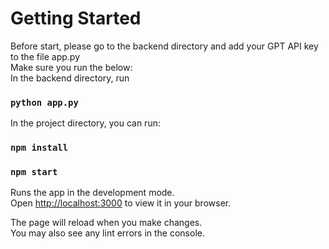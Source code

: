 # Getting Started 

Before start, please go to the backend directory and add your GPT API key to the file app.py  
Make sure you run the below:  
In the backend directory, run
### `python app.py`

In the project directory, you can run:
### `npm install`

### `npm start`


Runs the app in the development mode.\
Open [http://localhost:3000](http://localhost:3000) to view it in your browser.

The page will reload when you make changes.\
You may also see any lint errors in the console.

